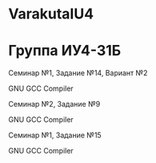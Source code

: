 # VarakutaIU4
# Группа ИУ4-31Б
Семинар №1, Задание №14, Вариант №2

GNU GCC Compiler

Семинар №2, Задание №9

GNU GCC Compiler

Семинар №1, Задание №15

GNU GCC Compiler
